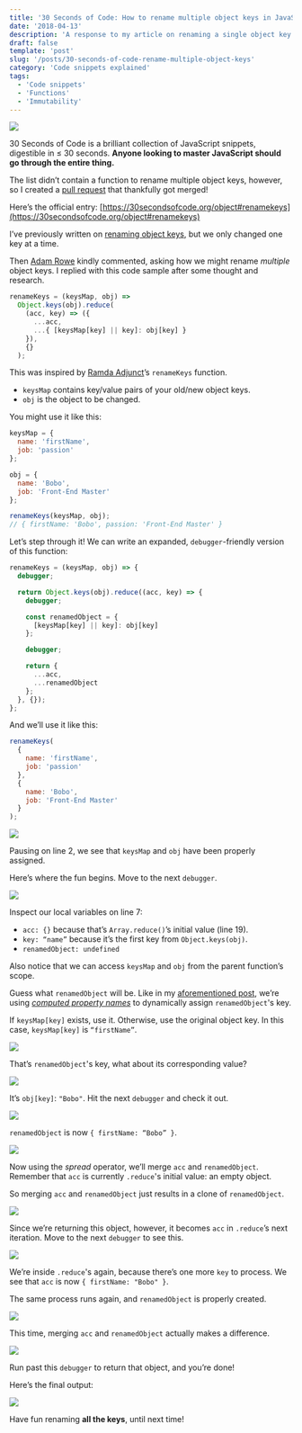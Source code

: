 ```yaml
---
title: '30 Seconds of Code: How to rename multiple object keys in JavaScript'
date: '2018-04-13'
description: 'A response to my article on renaming a single object key in JavaScript.'
draft: false
template: 'post'
slug: '/posts/30-seconds-of-code-rename-multiple-object-keys'
category: 'Code snippets explained'
tags:
  - 'Code snippets'
  - 'Functions'
  - 'Immutability'
---
```


![](https://cdn-images-1.medium.com/max/1600/1*qlRItHMmEVJGSEDRYJbGLA.png)

30 Seconds of Code is a brilliant collection of JavaScript snippets, digestible in ≤ 30 seconds. **Anyone looking to master JavaScript should go through the entire thing.**

The list didn’t contain a function to rename multiple object keys, however, so I created a [pull request](https://github.com/Chalarangelo/30-seconds-of-code/pull/646) that thankfully got merged!

Here’s the official entry: [https://30secondsofcode.org/object#renamekeys](https://30secondsofcode.org/object#renamekeys)

I’ve previously written on [renaming object keys](https://medium.com/front-end-hacking/immutably-rename-object-keys-in-javascript-5f6353c7b6dd), but we only changed one key at a time.

Then [Adam Rowe](https://medium.com/@adaminsley) kindly commented, asking how we might rename _multiple_ object keys. I replied with this code sample after some thought and research.

```js
renameKeys = (keysMap, obj) =>
  Object.keys(obj).reduce(
    (acc, key) => ({
      ...acc,
      ...{ [keysMap[key] || key]: obj[key] }
    }),
    {}
  );
```

This was inspired by [Ramda Adjunct](https://char0n.github.io/ramda-adjunct/2.6.0/RA.html#.renameKeys)’s `renameKeys` function.

- `keysMap` contains key/value pairs of your old/new object keys.
- `obj` is the object to be changed.

You might use it like this:

```js
keysMap = {
  name: 'firstName',
  job: 'passion'
};

obj = {
  name: 'Bobo',
  job: 'Front-End Master'
};

renameKeys(keysMap, obj);
// { firstName: 'Bobo', passion: 'Front-End Master' }
```

Let’s step through it! We can write an expanded, `debugger`-friendly version of this function:

```js
renameKeys = (keysMap, obj) => {
  debugger;

  return Object.keys(obj).reduce((acc, key) => {
    debugger;

    const renamedObject = {
      [keysMap[key] || key]: obj[key]
    };

    debugger;

    return {
      ...acc,
      ...renamedObject
    };
  }, {});
};
```

And we’ll use it like this:

```js
renameKeys(
  {
    name: 'firstName',
    job: 'passion'
  },
  {
    name: 'Bobo',
    job: 'Front-End Master'
  }
);
```

![](https://cdn-images-1.medium.com/max/1600/1*C9BI6jfACst-UcchX6wyyA.png)

Pausing on line 2, we see that `keysMap` and `obj` have been properly assigned.

Here’s where the fun begins. Move to the next `debugger`.

![](https://cdn-images-1.medium.com/max/1600/1*3HKJjlIj8tChHNlre9WV9Q.png)

Inspect our local variables on line 7:

- `acc: {}` because that’s `Array.reduce()`’s initial value (line 19).
- `key: “name”` because it’s the first key from `Object.keys(obj)`.
- `renamedObject: undefined`

Also notice that we can access `keysMap` and `obj` from the parent function’s scope.

Guess what `renamedObject` will be. Like in my [aforementioned post](https://medium.com/front-end-hacking/immutably-rename-object-keys-in-javascript-5f6353c7b6dd), we’re using [_computed property names_](https://developer.mozilla.org/en-US/docs/Web/JavaScript/Reference/Operators/Object_initializer) to dynamically assign `renamedObject`'s key.

If `keysMap[key]` exists, use it. Otherwise, use the original object key. In this case, `keysMap[key]` is `“firstName”`.

![](https://cdn-images-1.medium.com/max/1600/1*aYI7ss4IOWIipNsC40r9rg.png)

That’s `renamedObject`'s key, what about its corresponding value?

![](https://cdn-images-1.medium.com/max/1600/1*GEBIVtNMWIuosMVq4FLMQw.png)

It’s `obj[key]`: `"Bobo"`. Hit the next `debugger` and check it out.

![](https://cdn-images-1.medium.com/max/1600/1*XMGM2FxuNscmq_imZf8Nmw.png)

`renamedObject` is now `{ firstName: “Bobo” }`.

![](https://cdn-images-1.medium.com/max/1600/1*z8HEVhgr8-e5HFrtAK5lzg.png)

Now using the _spread_ operator, we’ll merge `acc` and `renamedObject`. Remember that `acc` is currently `.reduce`'s initial value: an empty object.

So merging `acc` and `renamedObject` just results in a clone of `renamedObject`.

![](https://cdn-images-1.medium.com/max/1600/1*Fw0QyV7VsU2UH-GtD-74WQ.png)

Since we’re returning this object, however, it becomes `acc` in `.reduce`’s next iteration. Move to the next `debugger` to see this.

![](https://cdn-images-1.medium.com/max/1600/1*h0Lxhtw1trErPruUBKamfA.png)

We’re inside `.reduce`'s again, because there’s one more `key` to process. We see that `acc` is now `{ firstName: "Bobo" }`.

The same process runs again, and `renamedObject` is properly created.

![](https://cdn-images-1.medium.com/max/1600/1*OfKamMrGJLBIvY2WgQrlaA.png)

This time, merging `acc` and `renamedObject` actually makes a difference.

![](https://cdn-images-1.medium.com/max/1600/1*uMdN7mSsIhgvzJCceftUOw.png)

Run past this `debugger` to return that object, and you’re done!

Here’s the final output:

![](https://cdn-images-1.medium.com/max/1600/1*TpcJHEG6MUxazCkNnCg6AQ.png)

Have fun renaming **all the keys**, until next time!
